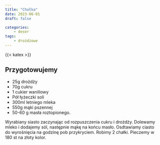 ```yaml
---
title: "Chałka"
date: 2023-06-01
draft: false

categories:
    - deser
tags:
    - drożdżowe
---
```

{{< katex >}}

## Przygotowujemy

* 25g drożdży
* 70g cukru
* 1 cukier waniliowy
* Pół łyżeczki soli
* 300ml letniego mleka
* 550g mąki pszennej
* 50-60 g masła roztopionego.


Wyrabiany siasto zaczynając od rozpuszczenia cukru i drożdży.
Dolewamy mleko i dodajemy sól, następnie mąkę na końcu masło.
Osdtawiamy ciasto do wyrośnięcia na godzinę pob przykryciem.
Robimy 2 chałki.
Pieczemy w 180 st na złoty kolor.